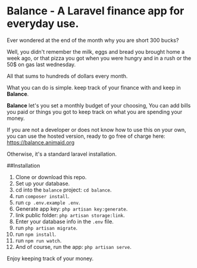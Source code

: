 # Balance - A Laravel finance app for everyday use.

Ever wondered at the end of the month why you are short 300 bucks?

Well, you didn't remember the milk, eggs and bread you brought home a week ago, or that pizza you got when you were hungry and in a rush or the 50$ on gas last wednesday.

All that sums to hundreds of dollars every month.

What you can do is simple. keep track of your finance with and keep in **Balance**.

**Balance** let's you set a monthly budget of your choosing, You can add bills you paid or things you got to keep track on what you are spending your money.

If you are not a developer or does not know how to use this on your own, you can use the hosted version, ready to go free of charge here: https://balance.animaid.org

Otherwise, it's a standard laravel installation.

##Installation

1. Clone or download this repo.
2. Set up your database.
3. cd into the `balance` project: `cd balance`.
4. run `composer install`.
5. run `cp .env.example .env`.
6. Generate app key: `php artisan key:generate`.
7. link public folder: `php artisan storage:link`.
8. Enter your database info in the `.env` file.
9. run `php artisan migrate`.
10. run `npm install`.
11. run `npm run watch`.
12. And of course, run the app: `php artisan serve`.

Enjoy keeping track of your money.

